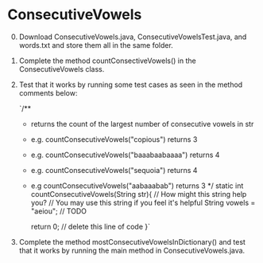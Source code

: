 # ConsecutiveVowels

0. Download ConsecutiveVowels.java, ConsecutiveVowelsTest.java, and words.txt and store them all in the same folder.

1. Complete the method countConsectiveVowels() in the ConsecutiveVowels class.

2. Test that it works by running some test cases as seen in the method comments below:
    
    `/**
     * returns the count of the largest number of consecutive vowels in str
     * e.g. countConsecutiveVowels("copious") returns 3
     * e.g. countConsecutiveVowels("baaabaabaaaa") returns 4
     * e.g. countConsecutiveVowels("sequoia") returns 4
     * e.g  countConsecutiveVowels("aabaaabab") returns 3
     */
    static int countConsecutiveVowels(String str){
        // How might this string help you? 
        // You may use this string if you feel it's helpful
        String vowels = "aeiou";
        // TODO
       
        return 0; // delete this line of code
    }`
3. Complete the method mostConsecutiveVowelsInDictionary() and test that it works by running the main method in ConsecutiveVowels.java. 
